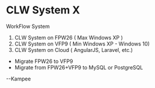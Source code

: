 # CLW System X 
WorkFlow System 

1. CLW System on FPW26 ( Max Windows XP )
2. CLW System on VFP9 ( Min Windows XP - Windows 10)  
3. CLW System on Cloud ( AngularJS, Laravel, etc.) 

- Migrate FPW26 to VFP9 
- Migrate from FPW26+VFP9 to MySQL or PostgreSQL 


--Kampee
